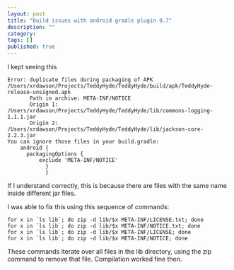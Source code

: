 ```yaml
---
layout: post
title: "Build issues with android gradle plugin 0.7"
description: ""
category: 
tags: []
published: true
---
```


I kept seeing this

```
Error: duplicate files during packaging of APK /Users/xrdawson/Projects/TeddyHyde/TeddyHyde/build/apk/TeddyHyde-release-unsigned.apk
       Path in archive: META-INF/NOTICE
       Origin 1: /Users/xrdawson/Projects/TeddyHyde/TeddyHyde/lib/commons-logging-1.1.1.jar
       Origin 2: /Users/xrdawson/Projects/TeddyHyde/TeddyHyde/lib/jackson-core-2.2.3.jar
You can ignore those files in your build.gradle:
    android {
      packagingOptions {
          exclude 'META-INF/NOTICE'
            }
            }
```

If I understand correctly, this is because there are files with the same name inside different jar files.

I was able to fix this using this sequence of commands:

```
for x in `ls lib`; do zip -d lib/$x META-INF/LICENSE.txt; done
for x in `ls lib`; do zip -d lib/$x META-INF/NOTICE.txt; done
for x in `ls lib`; do zip -d lib/$x META-INF/LICENSE; done
for x in `ls lib`; do zip -d lib/$x META-INF/NOTICE; done
```

These commands iterate over all files in the lib directory, using the zip command to remove that file. Compilation worked fine then.